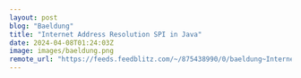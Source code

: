```yaml
---
layout: post
blog: "Baeldung"
title: "Internet Address Resolution SPI in Java"
date: 2024-04-08T01:24:03Z
image: images/baeldung.png
remote_url: "https://feeds.feedblitz.com/~/875438990/0/baeldung~Internet-Address-Resolution-SPI-in-Java"
---
```

